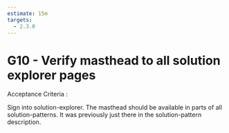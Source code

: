 ```yaml
---
estimate: 15m
targets:
  - 2.3.0
---
```


# G10 - Verify masthead to all solution explorer pages

Acceptance Criteria :

Sign into solution-explorer. The masthead should be available in parts of all solution-patterns. It was previously just there in the solution-pattern description.
